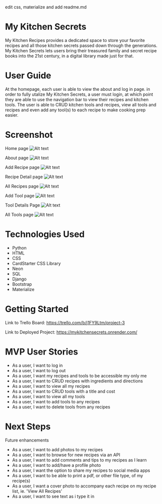edit css, materialize and add readme.md

# My Kitchen Secrets
My Kitchen Recipes provides a dedicated space to store your favorite recipes and all those kitchen secrets passed down through the generations. My Kitchen Secrets lets users bring their treasured family and secret recipe books into the 21st century, in a digital library made just for that. 

# User Guide
At the homepage, each user is able to view the about and log in page. in order to fully utalize My Kitchen Secrets, a user must login, at which point they are able to use the navigation bar to view their recipes and kitchen tools. The user is able to CRUD kitchen tools and recipes, view all tools and recipes and even add any tool(s) to each recipe to make cooking prep easier.

# Screenshot

Home page
![Alt text](main_app/static/assets/home.png)

About page
![Alt text](main_app/static/assets/about.png)

Add Recipe page
![Alt text](main_app/static/assets/add-recipe.png)

Recipe Detail page
![Alt text](main_app/static/assets/recipe-details.png)

All Recipes page
![Alt text](main_app/static/assets/all-recipes.png)

Add Tool page
![Alt text](main_app/static/assets/add-tool.png)

Tool Details Page
![Alt text](main_app/static/assets/tool-details.png)

All Tools page
![Alt text](main_app/static/assets/all-tools.png)

# Technologies Used

- Python
- HTML
- CSS
- CardStarter CSS Library
- Neon
- SQL
- Django
- Bootstrap
- Materialize


# Getting Started

Link to Trello Board: https://trello.com/b/j1FY9Ltm/project-3

Link to Deployed Project: https://mykitchensecrets.onrender.com/

# MVP User Stories
- As a user, I want to log in
- As a user, I want to log out
- As a user, I want my recipes and tools to be accessible my only me
- As a user, I want to CRUD recipes with ingredients and directions
- As a user, I want to view all my recipes
- As a user, I want to CRUD tools with a title and cost
- As a user, I want to view all my tools
- As a user, I want to add tools to any recipes
- As a user, I want to delete tools from any recipes


# Next Steps

Future enhancements
- As a user, I want to add photos to my recipes
- As a user, I want to browse for new recipes via an API
- As a user, I want to add comments and tips to my recipes as I learn
- As a user, I want to add/have a profile photo
- As a user, I want the option to share my recipes to social media apps
- As a user, I want to be able to print a pdf, or other file type, of my recipe(s)
- As a user, I want a cover photo to accompany each recipe on my recipe list, ie. 'View All Recipes'
- As a user, I want to see text as i type it in